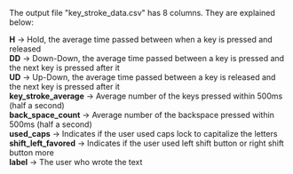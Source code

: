 The output file "key_stroke_data.csv" has 8 columns. They are explained below:

**H** -> Hold, the average time passed between when a key is pressed and released\
**DD** -> Down-Down, the average time passed between a key is pressed and the next key is pressed after it\
**UD** -> Up-Down, the average time passed between a key is released and the next key is pressed after it\
**key_stroke_average** -> Average number of the keys pressed within 500ms (half a second)\
**back_space_count** -> Average number of the backspace pressed within 500ms (half a second)\
**used_caps** -> Indicates if the user used caps lock to capitalize the letters\
**shift_left_favored** -> Indicates if the user used left shift button or right shift button more\
**label** -> The user who wrote the text
